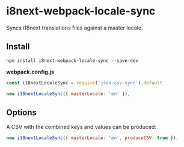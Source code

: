 # i8next-webpack-locale-sync

Syncs i18next translations files against a master locale.

## Install

```console
npm install i8next-webpack-locale-sync --save-dev
```

**webpack.config.js**

```js
const i18nextLocaleSync = require('json-csv-sync').default

new i18nextLocaleSync({ masterLocale: 'en' }),

```

## Options

A CSV with the combined keys and values can be produced:

```js
new i18nextLocaleSync({ masterLocale: 'en', produceCSV: true }),

```
